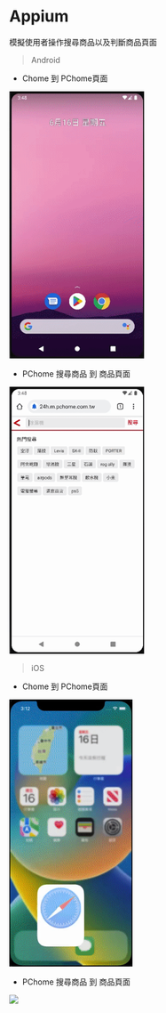 # Appium
模擬使用者操作搜尋商品以及判斷商品頁面
> Android
* Chome 到 PChome頁面
<img src='https://github.com/jasontseng19/Appium/blob/main/Demo/appium_android_1.gif' height='480'>

* PChome 搜尋商品 到 商品頁面
<img src='https://github.com/jasontseng19/Appium/blob/main/Demo/appium_android_2.gif' height='480'>

> iOS
* Chome 到 PChome頁面
<img src='https://github.com/jasontseng19/Appium/blob/main/Demo/appium_ios_1.gif' height='480'>

* PChome 搜尋商品 到 商品頁面
<img src='https://github.com/jasontseng19/Appium/blob/main/Demo/appium_ios_2.gif' height='480'>
